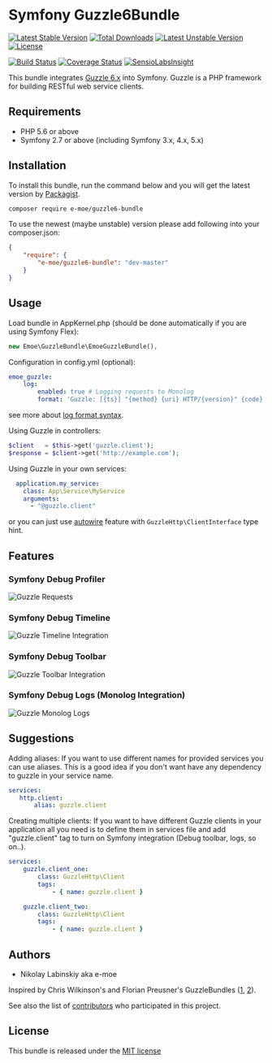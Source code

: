 # Symfony Guzzle6Bundle

[![Latest Stable Version](https://poser.pugx.org/e-moe/guzzle6-bundle/v/stable)](https://packagist.org/packages/e-moe/guzzle6-bundle)
[![Total Downloads](https://poser.pugx.org/e-moe/guzzle6-bundle/downloads)](https://packagist.org/packages/e-moe/guzzle6-bundle)
[![Latest Unstable Version](https://poser.pugx.org/e-moe/guzzle6-bundle/v/unstable)](https://packagist.org/packages/e-moe/guzzle6-bundle)
[![License](https://poser.pugx.org/e-moe/guzzle6-bundle/license)](https://packagist.org/packages/e-moe/guzzle6-bundle)

[![Build Status](https://travis-ci.org/e-moe/guzzle6-bundle.svg?branch=master)](https://travis-ci.org/e-moe/guzzle6-bundle)
[![Coverage Status](https://coveralls.io/repos/e-moe/guzzle6-bundle/badge.svg?branch=master&service=github)](https://coveralls.io/github/e-moe/guzzle6-bundle?branch=master)
[![SensioLabsInsight](https://insight.sensiolabs.com/projects/b78325e0-a85f-477a-bd98-13ab1a551742/mini.png)](https://insight.sensiolabs.com/projects/b78325e0-a85f-477a-bd98-13ab1a551742)

This bundle integrates [Guzzle 6.x][guzzle] into Symfony. Guzzle is a PHP framework for building RESTful web service clients.

## Requirements

 - PHP 5.6 or above
 - Symfony 2.7 or above (including Symfony 3.x, 4.x, 5.x)

 
## Installation
To install this bundle, run the command below and you will get the latest version by [Packagist][packagist].

``` bash
composer require e-moe/guzzle6-bundle
```

To use the newest (maybe unstable) version please add following into your composer.json:

``` json
{
    "require": {
        "e-moe/guzzle6-bundle": "dev-master"
    }
}
```


## Usage

Load bundle in AppKernel.php (should be done automatically if you are using Symfony Flex):
``` php
new Emoe\GuzzleBundle\EmoeGuzzleBundle(),
```

Configuration in config.yml (optional):
``` yaml
emoe_guzzle:
    log:
        enabled: true # Logging requests to Monolog
        format: 'Guzzle: [{ts}] "{method} {uri} HTTP/{version}" {code}' # Optional log format customization
```
see more about [log format syntax][log-format].

Using Guzzle in controllers:
``` php
$client   = $this->get('guzzle.client');
$response = $client->get('http://example.com');
```

Using Guzzle in your own services:
``` yaml
  application.my_service:
    class: App\Service\MyService
    arguments:
      - "@guzzle.client"
```
or you can just use [autowire][autowire] feature with `GuzzleHttp\ClientInterface` type hint.

## Features

### Symfony Debug Profiler

<img src="/src/Resources/doc/img/profiler.png" alt="Guzzle Requests" title="Symfony Debug Toolbar - Guzzle Logs" />

### Symfony Debug Timeline

<img src="/src/Resources/doc/img/timeline.png" alt="Guzzle Timeline Integration" title="Symfony Debug Toolbar - Timeline Integration" />

### Symfony Debug Toolbar

<img src="/src/Resources/doc/img/toolbar.png" alt="Guzzle Toolbar Integration" title="Symfony Debug Toolbar Integration" />

### Symfony Debug Logs (Monolog Integration)

<img src="/src/Resources/doc/img/logs.png" alt="Guzzle Monolog Logs" title="Symfony Debug Toolbar Logs" />


## Suggestions

Adding aliases:
If you want to use different names for provided services you can use aliases. This is a good idea if you don't want 
have any dependency to guzzle in your service name.
``` yaml
services:
   http.client:
       alias: guzzle.client
```

Creating multiple clients:
If you want to have different Guzzle clients in your application all you need is to define them in services file and
add "guzzle.client" tag to turn on Symfony integration (Debug toolbar, logs, so on..).
``` yaml
services:
    guzzle.client_one:
        class: GuzzleHttp\Client
        tags:
            - { name: guzzle.client }

    guzzle.client_two:
        class: GuzzleHttp\Client
        tags:
            - { name: guzzle.client }
```


## Authors
 - Nikolay Labinskiy aka e-moe
 
Inspired by Chris Wilkinson's and Florian Preusner's GuzzleBundles ([1][misd-guzzle], [2][8p]).

See also the list of [contributors][contributors] who participated in this project.

## License

This bundle is released under the [MIT license](LICENSE)

[guzzle]:       http://guzzlephp.org/
[packagist]:    https://packagist.org/packages/e-moe/guzzle6-bundle
[autowire]:     https://symfony.com/doc/current/service_container.html#the-autowire-option
[contributors]: https://github.com/e-moe/guzzle6-bundle/graphs/contributors
[misd-guzzle]:  https://github.com/misd-service-development/guzzle-bundle
[8p]:           https://github.com/8p/GuzzleBundle
[log-format]:   https://github.com/guzzle/guzzle/blob/master/src/MessageFormatter.php#L12
